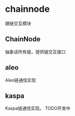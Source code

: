 # chainnode

跟链交互模块

## ChainNode

抽象话所有链，提供链交互接口

## aleo

Aleo链通信实现

## kaspa

Kaspa链通信实现。 TODO开发中
